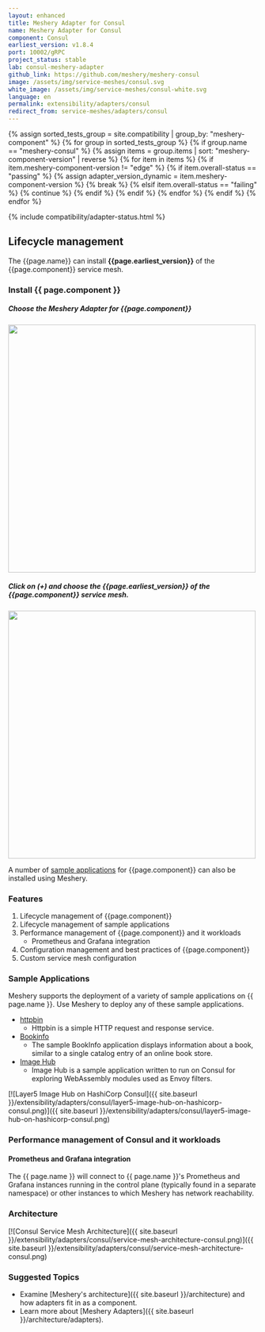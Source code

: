 ```yaml
---
layout: enhanced
title: Meshery Adapter for Consul
name: Meshery Adapter for Consul
component: Consul
earliest_version: v1.8.4
port: 10002/gRPC
project_status: stable
lab: consul-meshery-adapter
github_link: https://github.com/meshery/meshery-consul
image: /assets/img/service-meshes/consul.svg
white_image: /assets/img/service-meshes/consul-white.svg
language: en
permalink: extensibility/adapters/consul
redirect_from: service-meshes/adapters/consul
---
```


{% assign sorted_tests_group = site.compatibility | group_by: "meshery-component" %}
{% for group in sorted_tests_group %}
      {% if group.name == "meshery-consul" %}
        {% assign items = group.items | sort: "meshery-component-version" | reverse %}
        {% for item in items %}
          {% if item.meshery-component-version != "edge" %}
            {% if item.overall-status == "passing" %}
              {% assign adapter_version_dynamic = item.meshery-component-version %}
              {% break %}
            {% elsif item.overall-status == "failing" %}
              {% continue %}
            {% endif %}
          {% endif %}
        {% endfor %} 
      {% endif %}
{% endfor %}

{% include compatibility/adapter-status.html %}

<!-- {% include adapter-labs.html %} -->

## Lifecycle management

The {{page.name}} can install **{{page.earliest_version}}** of the {{page.component}} service mesh.

### Install {{ page.component }}

##### Choose the Meshery Adapter for {{page.component}}

<a href="{{ site.baseurl }}/assets/img/adapters/consul/consul-adapter.png">
  <img style="width:500px;" src="{{ site.baseurl }}/assets/img/adapters/consul/consul-adapter.png" />
</a>

##### Click on (+) and choose the {{page.earliest_version}} of the {{page.component}} service mesh.

<a href="{{ site.baseurl }}/assets/img/adapters/consul/consul-install.png">
  <img style="width:500px;" src="{{ site.baseurl }}/assets/img/adapters/consul/consul-install.png" />
</a>

A number of [sample applications](#sample-applications) for {{page.component}} can also be installed using Meshery.

### Features

1. Lifecycle management of {{page.component}}
1. Lifecycle management of sample applications
1. Performance management of {{page.component}} and it workloads
   - Prometheus and Grafana integration
1. Configuration management and best practices of {{page.component}}
1. Custom service mesh configuration

### Sample Applications

Meshery supports the deployment of a variety of sample applications on {{ page.name }}. Use Meshery to deploy any of these sample applications.

- [httpbin]({{site.baseurl}}/guides/sample-apps#httpbin)
  - Httpbin is a simple HTTP request and response service.
- [Bookinfo]({{site.baseurl}}/guides/sample-apps#bookinfo)
  - The sample BookInfo application displays information about a book, similar to a single catalog entry of an online book store.
- [Image Hub]({{site.baseurl}}/guides/sample-apps#imagehub)
  - Image Hub is a sample application written to run on Consul for exploring WebAssembly modules used as Envoy filters.

[![Layer5 Image Hub on HashiCorp Consul]({{ site.baseurl }}/extensibility/adapters/consul/layer5-image-hub-on-hashicorp-consul.png)]({{ site.baseurl }}/extensibility/adapters/consul/layer5-image-hub-on-hashicorp-consul.png)

### Performance management of Consul and it workloads

#### Prometheus and Grafana integration

The {{ page.name }} will connect to {{ page.name }}'s Prometheus and Grafana instances running in the control plane (typically found in a separate namespace) or other instances to which Meshery has network reachability.

### Architecture

[![Consul Service Mesh Architecture]({{ site.baseurl }}/extensibility/adapters/consul/service-mesh-architecture-consul.png)]({{ site.baseurl }}/extensibility/adapters/consul/service-mesh-architecture-consul.png)

### Suggested Topics

- Examine [Meshery's architecture]({{ site.baseurl }}/architecture) and how adapters fit in as a component.
- Learn more about [Meshery Adapters]({{ site.baseurl }}/architecture/adapters).
